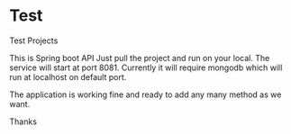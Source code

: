 # Test
Test Projects

This is Spring boot API
Just pull the project and run on your local. The service will start at port 8081.
Currently it will require mongodb which will run at localhost on default port.

The application is working fine and ready to add any many method as we want.

Thanks

